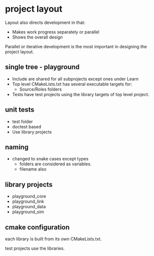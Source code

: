 # project layout

Layout also directs development in that:
- Makes work progress separately or parallel
- Shows the overall design 

Parallel or iterative development is the most important in designing
the project layout.

## single tree - playground

- Include are shared for all subprojects except ones under Learn 
- Top level CMakeLists.txt has several executable targets for:
  - Source/Roles folders
- Tests have test projects using the library targets of top level project.

## unit tests

- test folder 
- doctest based
- Use library projects 

## naming

- changed to snake cases except types
  - folders are considered as variables. 
  - filename also


## library projects

- playground_core 
- playground_link
- playground_data
- playground_sim


## cmake configuration

each library is built from its own CMakeLists.txt.

test projects use the libraries.










